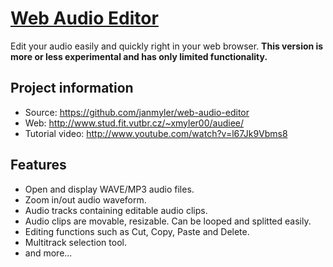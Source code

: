 # [Web Audio Editor](http://www.stud.fit.vutbr.cz/~xmyler00/audiee/)

Edit your audio easily and quickly right in your web browser. 
**This version is more or less experimental and has only limited functionality.**

## Project information

* Source: https://github.com/janmyler/web-audio-editor
* Web: http://www.stud.fit.vutbr.cz/~xmyler00/audiee/
* Tutorial video: http://www.youtube.com/watch?v=l67Jk9Vbms8

## Features

* Open and display WAVE/MP3 audio files.
* Zoom in/out audio waveform.
* Audio tracks containing editable audio clips.
* Audio clips are movable, resizable. Can be looped and splitted easily.
* Editing functions such as Cut, Copy, Paste and Delete.
* Multitrack selection tool.
* and more...